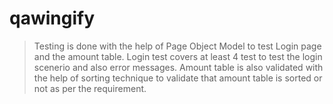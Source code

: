 # qawingify
>  Testing is done with the help of Page Object Model to test Login page and the amount table.
>  Login test covers at least 4 test to test the login scenerio and also error messages.
>  Amount table is also validated with the help of sorting technique to validate that amount table is sorted or not as per the requirement.
